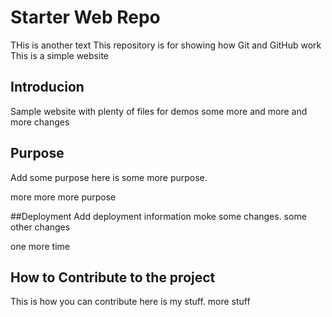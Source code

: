 # Starter Web Repo
THis is another text
This repository is for showing how Git and GitHub work
This is a simple website
## Introducion

Sample website with plenty of files for demos
some more and more and more changes

## Purpose
Add some purpose
here is some more purpose.

more more more purpose

##Deployment
Add deployment information
moke some changes.
some other changes

one more time


## How to Contribute to the project
This is how you can contribute
here is my stuff. more stuff